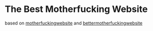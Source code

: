 # The Best Motherfucking Website
based on [motherfuckingwebsite](http://motherfuckingwebsite.com/) and [bettermotherfuckingwebsite](http://bettermotherfuckingwebsite.com/)
